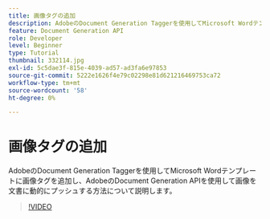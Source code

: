 ```yaml
---
title: 画像タグの追加
description: AdobeのDocument Generation Taggerを使用してMicrosoft Wordテンプレートに画像タグを追加し、AdobeのDocument Generation APIを使用して画像を文書に動的にプッシュする方法について説明します。
feature: Document Generation API
role: Developer
level: Beginner
type: Tutorial
thumbnail: 332114.jpg
exl-id: 5c5dae3f-815e-4039-ad57-ad3fa6e97853
source-git-commit: 5222e1626f4e79c02298e81d621216469753ca72
workflow-type: tm+mt
source-wordcount: '58'
ht-degree: 0%

---
```


# 画像タグの追加

AdobeのDocument Generation Taggerを使用してMicrosoft Wordテンプレートに画像タグを追加し、AdobeのDocument Generation APIを使用して画像を文書に動的にプッシュする方法について説明します。

>[!VIDEO](https://video.tv.adobe.com/v/3411733?hidetitle=true&captions=jpn)
